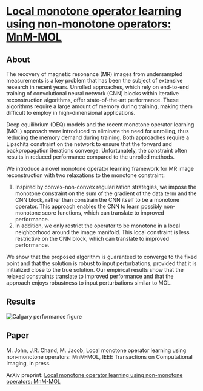 # [Local monotone operator learning using non-monotone operators: MnM-MOL](https://arxiv.org/abs/2312.00386)


## About

The recovery of magnetic resonance (MR) images from undersampled measurements is a key problem that has been the subject of extensive research in recent years. Unrolled approaches, which rely on end-to-end training of convolutional neural network (CNN) blocks within iterative reconstruction algorithms, offer state-of-the-art performance. These algorithms require a large amount of memory during training, making them difficult to employ in high-dimensional applications. 

Deep equilibrium (DEQ) models and the recent monotone operator learning (MOL) approach were introduced to eliminate the need for unrolling, thus reducing the memory demand during training. Both approaches require a Lipschitz constraint on the network to ensure that the forward and backpropagation iterations converge. Unfortunately, the constraint often results in reduced performance compared to the unrolled methods. 

We introduce a novel monotone operator learning framework for MR image reconstruction with two relaxations to the monotone constraint: 

1. Inspired by convex-non-convex regularization strategies, we impose the monotone constraint on the sum of the gradient of the data term and the CNN block, rather than constrain the CNN itself to be a monotone operator. This approach enables the CNN to learn possibly non-monotone score functions, which can translate to improved performance. 
2. In addition, we only restrict the operator to be monotone in a local neighborhood around the image manifold. This local constraint is less restrictive on the CNN block, which can translate to improved performance.

We show that the proposed algorithm is guaranteed to converge to the fixed point and that the solution is robust to input perturbations, provided that it is initialized close to the true solution. Our empirical results show that the relaxed constraints translate to improved performance and that the approach enjoys robustness to input perturbations similar to MOL.


## Results

![Calgary performance figure](/imgs/calgary-performance-fig.png)

## Paper

M. John, J.R. Chand, M. Jacob, Local monotone operator learning using non-monotone operators: MnM-MOL, IEEE Transactions on Computational Imaging, in press.

ArXiv preprint: [Local monotone operator learning using non-monotone operators: MnM-MOL](https://arxiv.org/abs/2312.00386)